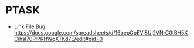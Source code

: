 # PTASK
- Link File Bug: https://docs.google.com/spreadsheets/d/16bepGpEVl8Uj2VNrC0tBH5XCihsI70PlPRHWqXTKd7E/edit#gid=0